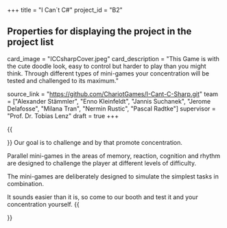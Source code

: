 +++
title = "I Can´t C#"
project_id = "B2"

## Properties for displaying the project in the project list
card_image = "ICCsharpCover.jpeg"
card_description = "This Game is with the cute doodle look, easy to control but harder to play than you might think. Through different types of mini-games your concentration will be tested and challenged to its maximum."

source_link = "https://github.com/ChariotGames/I-Cant-C-Sharp.git"
team = ["Alexander Stämmler", "Enno Kleinfeldt", "Jannis Suchanek", "Jerome Delafosse", "Milana Tran", "Nermin Rustic", "Pascal Radtke"]
supervisor = "Prof. Dr. Tobias Lenz"
draft = true
+++

{{<section title="Our Goal">}}
Our goal is to challenge and by that promote concentration.

Parallel mini-games in the areas of memory, reaction, cognition and rhythm are designed to challenge the player at different levels of difficulty.

The mini-games are deliberately designed to simulate the simplest tasks in combination.

It sounds easier than it is, so come to our booth and test it and your concentration yourself.
{{</section>}}